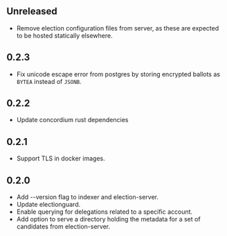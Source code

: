 ## Unreleased

- Remove election configuration files from server, as these are expected to be hosted statically elsewhere.

## 0.2.3

- Fix unicode escape error from postgres by storing encrypted ballots as `BYTEA` instead of `JSONB`.

## 0.2.2

- Update concordium rust dependencies

## 0.2.1

- Support TLS in docker images.

## 0.2.0

- Add --version flag to indexer and election-server.
- Update electionguard.
- Enable querying for delegations related to a specific account.
- Add option to serve a directory holding the metadata for a set of candidates from election-server.
